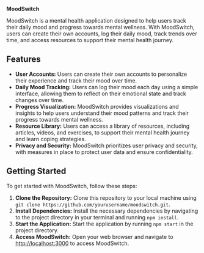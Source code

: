 <strong>MoodSwitch</strong>
<p>MoodSwitch is a mental health application designed to help users track their daily mood and progress towards mental wellness. With MoodSwitch, users can create their own accounts, log their daily mood, track trends over time, and access resources to support their mental health journey.</p>

<h2>Features</h2>
<ul>
  <li><strong>User Accounts:</strong> Users can create their own accounts to personalize their experience and track their mood over time.</li>
  <li><strong>Daily Mood Tracking:</strong> Users can log their mood each day using a simple interface, allowing them to reflect on their emotional state and track changes over time.</li>
  <li><strong>Progress Visualization:</strong> MoodSwitch provides visualizations and insights to help users understand their mood patterns and track their progress towards mental wellness.</li>
  <li><strong>Resource Library:</strong> Users can access a library of resources, including articles, videos, and exercises, to support their mental health journey and learn coping strategies.</li>
  <li><strong>Privacy and Security:</strong> MoodSwitch prioritizes user privacy and security, with measures in place to protect user data and ensure confidentiality.</li>
</ul>

<h2>Getting Started</h2>
<p>To get started with MoodSwitch, follow these steps:</p>
<ol>
  <li><strong>Clone the Repository:</strong> Clone this repository to your local machine using <code>git clone https://github.com/yourusername/moodswitch.git</code>.</li>
  <li><strong>Install Dependencies:</strong> Install the necessary dependencies by navigating to the project directory in your terminal and running <code>npm install</code>.</li>
  <li><strong>Start the Application:</strong> Start the application by running <code>npm start</code> in the project directory.</li>
  <li><strong>Access MoodSwitch:</strong> Open your web browser and navigate to <a href="http://localhost:3000">http://localhost:3000</a> to access MoodSwitch.</li>
</ol>
